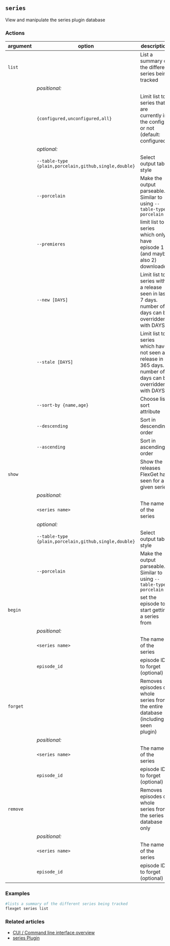 ## `series`
View and manipulate the series plugin database

### Actions
| argument | option | description |
| --- | --- | --- |
| `list` || List a summary of the different series being tracked |
|| *positional:*|
||`{configured,unconfigured,all}` | Limit list to series that are currently in the config or not (default: configured) |
|| *optional:* |
|| `--table-type {plain,porcelain,github,single,double}` | Select output table style |
|| `--porcelain` | Make the output parseable. Similar to using `--table-type porcelain` |
|| `--premieres` | limit list to series which only have episode 1 (and maybe also 2) downloaded |
|| `--new [DAYS]` | Limit list to series with a release seen in last 7 days. number of days can be overridden with DAYS |
|| `--stale [DAYS]` | Limit list to series which have not seen a release in 365 days. number of days can be overridden with DAYS |
|| `--sort-by {name,age}` | Choose list sort attribute |
|| `--descending` | Sort in descending order |
|| `--ascending` | Sort in ascending order |
| `show`|| Show the releases FlexGet has seen for a given series |
|| *positional:*|
|| `<series name>` | The name of the series |
|| *optional:* |
|| `--table-type {plain,porcelain,github,single,double}` | Select output table style |
|| `--porcelain` | Make the output parseable. Similar to using `--table-type porcelain` |
| `begin`|| set the episode to start getting a series from |
|| *positional:*|
|| `<series name>` | The name of the series |
|| `episode_id` | episode ID to forget (optional)|
| `forget`|| Removes episodes or whole series from the entire database (including seen plugin) |
|| *positional:*|
|| `<series name>` | The name of the series |
|| `episode_id` | episode ID to forget (optional)|
| `remove` || Removes episodes or whole series from the series database only |
|| *positional:*|
|| `<series name>` | The name of the series |
|| `episode_id` | episode ID to forget (optional)|

### Examples
```bash
#lists a summary of the different series being tracked
flexget series list
```

### Related articles
* [CUI / Command line interface overview](/CLI)
* [series Plugin](/Plugins/series)